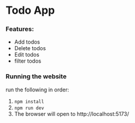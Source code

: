 # Todo App
### Features:
  - Add todos
  - Delete todos
  - Edit todos
  - filter todos
    
### Running the website
run the following in order:
1. `npm install`
2. `npm run dev`
3. The browser will open to http://localhost:5173/


